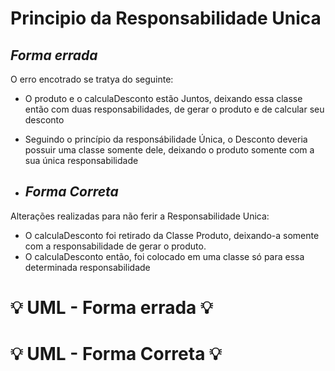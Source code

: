 # Principio da Responsabilidade Unica

## *Forma errada*
O erro encotrado se tratya do seguinte:
- O produto e o calculaDesconto estão Juntos, deixando essa classe então com duas responsabilidades, de gerar o produto e de calcular seu desconto
- Seguindo o princípio da responsábilidade Única, o Desconto deveria possuir uma classe somente dele, deixando o produto somente com a sua única responsabilidade

- ## *Forma Correta*
Alterações realizadas para não ferir a Responsabilidade Unica:
- O calculaDesconto foi retirado da Classe Produto, deixando-a somente com a responsabilidade de gerar o produto.
- O calculaDesconto então, foi colocado em uma classe só para essa determinada responsabilidade

#  :bulb: UML - Forma errada :bulb:

#  :bulb: UML - Forma Correta :bulb:
